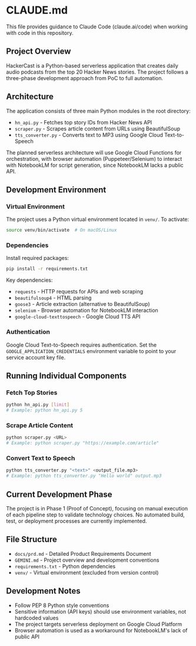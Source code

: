 # CLAUDE.md

This file provides guidance to Claude Code (claude.ai/code) when working with code in this repository.

## Project Overview

HackerCast is a Python-based serverless application that creates daily audio podcasts from the top 20 Hacker News stories. The project follows a three-phase development approach from PoC to full automation.

## Architecture

The application consists of three main Python modules in the root directory:

- `hn_api.py` - Fetches top story IDs from Hacker News API
- `scraper.py` - Scrapes article content from URLs using BeautifulSoup
- `tts_converter.py` - Converts text to MP3 using Google Cloud Text-to-Speech

The planned serverless architecture will use Google Cloud Functions for orchestration, with browser automation (Puppeteer/Selenium) to interact with NotebookLM for script generation, since NotebookLM lacks a public API.

## Development Environment

### Virtual Environment
The project uses a Python virtual environment located in `venv/`. To activate:
```bash
source venv/bin/activate  # On macOS/Linux
```

### Dependencies
Install required packages:
```bash
pip install -r requirements.txt
```

Key dependencies:
- `requests` - HTTP requests for APIs and web scraping
- `beautifulsoup4` - HTML parsing
- `goose3` - Article extraction (alternative to BeautifulSoup)
- `selenium` - Browser automation for NotebookLM interaction
- `google-cloud-texttospeech` - Google Cloud TTS API

### Authentication
Google Cloud Text-to-Speech requires authentication. Set the `GOOGLE_APPLICATION_CREDENTIALS` environment variable to point to your service account key file.

## Running Individual Components

### Fetch Top Stories
```bash
python hn_api.py [limit]
# Example: python hn_api.py 5
```

### Scrape Article Content
```bash
python scraper.py <URL>
# Example: python scraper.py "https://example.com/article"
```

### Convert Text to Speech
```bash
python tts_converter.py "<text>" <output_file.mp3>
# Example: python tts_converter.py "Hello world" output.mp3
```

## Current Development Phase

The project is in Phase 1 (Proof of Concept), focusing on manual execution of each pipeline step to validate technology choices. No automated build, test, or deployment processes are currently implemented.

## File Structure

- `docs/prd.md` - Detailed Product Requirements Document
- `GEMINI.md` - Project overview and development conventions
- `requirements.txt` - Python dependencies
- `venv/` - Virtual environment (excluded from version control)

## Development Notes

- Follow PEP 8 Python style conventions
- Sensitive information (API keys) should use environment variables, not hardcoded values
- The project targets serverless deployment on Google Cloud Platform
- Browser automation is used as a workaround for NotebookLM's lack of public API
